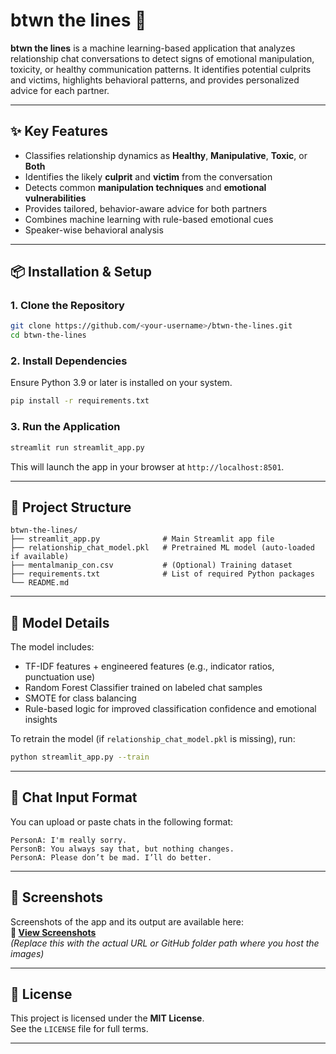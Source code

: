# btwn the lines 🧠

**btwn the lines** is a machine learning-based application that analyzes relationship chat conversations to detect signs of emotional manipulation, toxicity, or healthy communication patterns. It identifies potential culprits and victims, highlights behavioral patterns, and provides personalized advice for each partner.

---

## ✨ Key Features

- Classifies relationship dynamics as **Healthy**, **Manipulative**, **Toxic**, or **Both**
- Identifies the likely **culprit** and **victim** from the conversation
- Detects common **manipulation techniques** and **emotional vulnerabilities**
- Provides tailored, behavior-aware advice for both partners
- Combines machine learning with rule-based emotional cues
- Speaker-wise behavioral analysis

---

## 📦 Installation & Setup

### 1. Clone the Repository
```bash
git clone https://github.com/<your-username>/btwn-the-lines.git
cd btwn-the-lines
```

### 2. Install Dependencies
Ensure Python 3.9 or later is installed on your system.
```bash
pip install -r requirements.txt
```

### 3. Run the Application
```bash
streamlit run streamlit_app.py
```

This will launch the app in your browser at `http://localhost:8501`.

---

## 📁 Project Structure

```
btwn-the-lines/
├── streamlit_app.py              # Main Streamlit app file
├── relationship_chat_model.pkl   # Pretrained ML model (auto-loaded if available)
├── mentalmanip_con.csv           # (Optional) Training dataset
├── requirements.txt              # List of required Python packages
└── README.md
```

---

## 🧠 Model Details

The model includes:
- TF-IDF features + engineered features (e.g., indicator ratios, punctuation use)
- Random Forest Classifier trained on labeled chat samples
- SMOTE for class balancing
- Rule-based logic for improved classification confidence and emotional insights

To retrain the model (if `relationship_chat_model.pkl` is missing), run:
```bash
python streamlit_app.py --train
```

---

## 💬 Chat Input Format

You can upload or paste chats in the following format:
```
PersonA: I'm really sorry.
PersonB: You always say that, but nothing changes.
PersonA: Please don’t be mad. I’ll do better.
```

---

## 📸 Screenshots

Screenshots of the app and its output are available here:  
**🔗 [View Screenshots](https://drive.google.com/drive/folders/1uFx2f_GBPPGF8LJRu5zAxG_uC9WhWbLT?usp=sharing)**  
_(Replace this with the actual URL or GitHub folder path where you host the images)_

---

## 📃 License

This project is licensed under the **MIT License**.  
See the `LICENSE` file for full terms.

---


